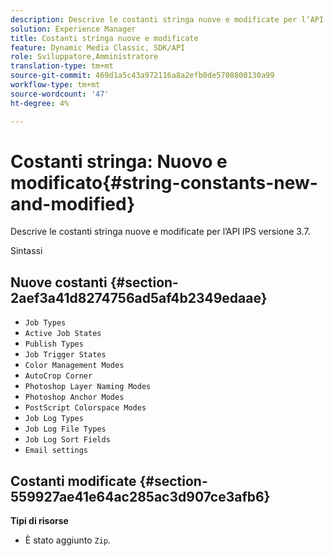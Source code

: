 ```yaml
---
description: Descrive le costanti stringa nuove e modificate per l’API IPS versione 3.7.
solution: Experience Manager
title: Costanti stringa nuove e modificate
feature: Dynamic Media Classic, SDK/API
role: Sviluppatore,Amministratore
translation-type: tm+mt
source-git-commit: 469d1a5c43a972116a8a2efb0de5708800130a99
workflow-type: tm+mt
source-wordcount: '47'
ht-degree: 4%

---
```



# Costanti stringa: Nuovo e modificato{#string-constants-new-and-modified}

Descrive le costanti stringa nuove e modificate per l’API IPS versione 3.7.

Sintassi

## Nuove costanti {#section-2aef3a41d8274756ad5af4b2349edaae}

* `Job Types`
* `Active Job States`
* `Publish Types`
* `Job Trigger States`
* `Color Management Modes`
* `AutoCrop Corner`
* `Photoshop Layer Naming Modes`
* `Photoshop Anchor Modes`
* `PostScript Colorspace Modes`
* `Job Log Types`
* `Job Log File Types`
* `Job Log Sort Fields`
* `Email settings`

## Costanti modificate {#section-559927ae41e64ac285ac3d907ce3afb6}

**Tipi di risorse**

* È stato aggiunto `Zip`.

